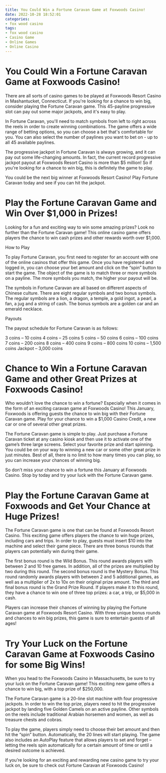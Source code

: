 ```yaml
---
title: You Could Win a Fortune Caravan Game at Foxwoods Casino!
date: 2022-10-28 18:52:01
categories:
- fox wood casino
tags:
- fox wood casino
- Casino Game
- Online Games
- Online Casino
---
```



#  You Could Win a Fortune Caravan Game at Foxwoods Casino!

There are all sorts of casino games to be played at Foxwoods Resort Casino in Mashantucket, Connecticut. If you're looking for a chance to win big, consider playing the Fortune Caravan game. This 45-payline progressive slot can pay out some major jackpots, and it's easy to play.

In Fortune Caravan, you'll need to match symbols from left to right across the reels in order to create winning combinations. The game offers a wide range of betting options, so you can choose a bet that's comfortable for you. You can also select the number of paylines you want to bet on - up to all 45 available paylines.

The progressive jackpot in Fortune Caravan is always growing, and it can pay out some life-changing amounts. In fact, the current record progressive jackpot payout at Foxwoods Resort Casino is more than $5 million! So if you're looking for a chance to win big, this is definitely the game to play.

You could be the next big winner at Foxwoods Resort Casino! Play Fortune Caravan today and see if you can hit the jackpot.

#  Play the Fortune Caravan Game and Win Over $1,000 in Prizes!

Looking for a fun and exciting way to win some amazing prizes? Look no further than the Fortune Caravan game! This online casino game offers players the chance to win cash prizes and other rewards worth over $1,000.

How to Play

To play Fortune Caravan, you first need to register for an account with one of the online casinos that offer this game. Once you have registered and logged in, you can choose your bet amount and click on the “spin” button to start the game. The object of the game is to match three or more symbols on a payline. The more symbols you match, the higher your payout will be.

The symbols in Fortune Caravan are all based on different aspects of Chinese culture. There are eight regular symbols and two bonus symbols. The regular symbols are a lion, a dragon, a temple, a gold ingot, a pearl, a fan, a jug and a string of cash. The bonus symbols are a golden car and an emerald necklace.

Payouts

The payout schedule for Fortune Caravan is as follows:

3 coins – 10 coins
4 coins – 25 coins
5 coins – 50 coins 
6 coins – 100 coins 
7 coins – 200 coins 
8 coins – 400 coins 
9 coins – 800 coins 
10 coins – 1,500 coins 
Jackpot – 3,000 coins

#  Chance to Win a Fortune Caravan Game and other Great Prizes at Foxwoods Casino!

Who wouldn’t love the chance to win a fortune? Especially when it comes in the form of an exciting caravan game at Foxwoods Casino! This January, Foxwoods is offering guests the chance to win big with their Fortune Caravan game. Play for your chance to win a $1,000 Casino Credit, a new car or one of several other great prizes.

The Fortune Caravan game is simple to play. Just purchase a Fortune Caravan ticket at any casino kiosk and then use it to activate one of the game’s three large screens. Select your favorite prize and start spinning. You could be on your way to winning a new car or some other great prize in just minutes. Best of all, there is no limit to how many times you can play, so you can increase your chances of winning big.

So don’t miss your chance to win a fortune this January at Foxwoods Casino. Stop by today and try your luck with the Fortune Caravan game.

#  Play the Fortune Caravan Game at Foxwoods and Get Your Chance at Huge Prizes!

The Fortune Caravan game is one that can be found at Foxwoods Resort Casino. This exciting game offers players the chance to win huge prizes, including cars and trips. In order to play, guests must insert $10 into the machine and select their game piece. There are three bonus rounds that players can potentially win during their game.

The first bonus round is the Wild Bonus. This round awards players with between 2 and 10 free games. In addition, all of the prizes are multiplied by two during this round. The second bonus round is the Mystery Bonus. This round randomly awards players with between 2 and 5 additional games, as well as a multiplier of 2x to 10x on their original prize amount. The third and final bonus round is the Grand Prize Round. If players make it to this round, they have a chance to win one of three top prizes: a car, a trip, or $5,000 in cash.

Players can increase their chances of winning by playing the Fortune Caravan game at Foxwoods Resort Casino. With three unique bonus rounds and chances to win big prizes, this game is sure to entertain guests of all ages!

#  Try Your Luck on the Fortune Caravan Game at Foxwoods Casino for some Big Wins!

When you head to the Foxwoods Casino in Massachusetts, be sure to try your luck on the Fortune Caravan game! This exciting new game offers a chance to win big, with a top prize of $250,000.

The Fortune Caravan game is a 20-line slot machine with four progressive jackpots. In order to win the top prize, players need to hit the progressive jackpot by landing five Golden Camels on an active payline. Other symbols on the reels include traditional Arabian horsemen and women, as well as treasure chests and cobras.

To play the game, players simply need to choose their bet amount and then hit the “spin” button. Automatically, the 20 lines will start playing. The game also includes an AutoPlay feature that allows players to set and forget – letting the reels spin automatically for a certain amount of time or until a desired outcome is achieved.

If you’re looking for an exciting and rewarding new casino game to try your luck on, be sure to check out Fortune Caravan at Foxwoods Casino!